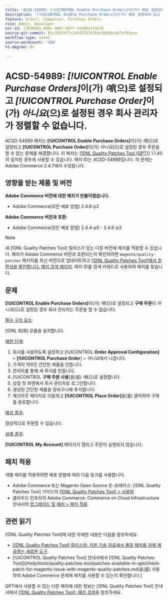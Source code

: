 ```yaml
---
title: 'ACSD-54989: [!UICONTROL Enable Purchase Orders]이(가) 예로 설정되어 있고 [!UICONTROL Purchase Order]이(가) 아니요로 설정되어 있는 경우 회사 관리자가 순서를 지정할 수 없습니다.'
description: '[!UICONTROL Enable Purchase Orders]이(가) 예로 설정되어 있고 [!UICONTROL Purchase Order]이(가) 아니요로 설정되어 있는 경우 회사 관리자가 주문을 할 수 없는 Adobe Commerce 문제를 해결하려면 ACSD-54989 패치를 적용합니다.'
feature: Orders, Companies, Purchase Orders
role: Admin, Developer
exl-id: 13830361-dd0c-486f-b07f-34280a17ab76
source-git-commit: 81c78439f7c243437b7b76dc80560c847af95ace
workflow-type: tm+mt
source-wordcount: '388'
ht-degree: 0%

---
```


# ACSD-54989: *[!UICONTROL Enable Purchase Orders]*&#x200B;이(가) *예*(으)로 설정되고 *[!UICONTROL Purchase Order]*&#x200B;이(가) *아니요*(으)로 설정된 경우 회사 관리자가 정렬할 수 없습니다.

ACSD-54989 패치는 **[!UICONTROL Enable Purchase Orders]**&#x200B;이(가) *예*(으)로 설정되고 **[!UICONTROL Purchase Order]**&#x200B;이(가) *아니요*(으)로 설정된 경우 주문을 할 수 없는 문제를 해결합니다. 이 패치는 [[!DNL Quality Patches Tool (QPT)]](https://experienceleague.adobe.com/en/docs/commerce-knowledge-base/kb/announcements/commerce-announcements/magento-quality-patches-released-new-tool-to-self-serve-quality-patches) 1.1.40이 설치된 경우에 사용할 수 있습니다. 패치 ID는 ACSD-54989입니다. 이 문제는 Adobe Commerce 2.4.7에서 수정됩니다.

## 영향을 받는 제품 및 버전

**Adobe Commerce 버전에 대한 패치가 만들어졌습니다.**

* Adobe Commerce(모든 배포 방법) 2.4.6-p2

**Adobe Commerce 버전과 호환:**

* Adobe Commerce(모든 배포 방법) 2.4.4-p5 - 2.4.6-p3

>[!NOTE]
>
>새 [!DNL Quality Patches Tool] 릴리스가 있는 다른 버전에 패치를 적용할 수 있습니다. 패치가 Adobe Commerce 버전과 호환되는지 확인하려면 `magento/quality-patches` 패키지를 최신 버전으로 업데이트하고 [[!DNL Quality Patches Tool]에서 호환성을 확인합니다. 패치 검색 페이지](https://experienceleague.adobe.com/tools/commerce-quality-patches/index.html). 패치 ID를 검색 키워드로 사용하여 패치를 찾습니다.

## 문제

**[!UICONTROL Enable Purchase Orders]**&#x200B;이(가) *예*(으)로 설정되고 **구매 주문**&#x200B;이 *아니요*(으)로 설정된 경우 회사 관리자는 주문을 할 수 없습니다.

<u>필수 구성 요소</u>:

[!DNL B2B] 모듈을 설치합니다.

<u>재현 단계</u>:

1. 회사를 사용하도록 설정하고 [!UICONTROL **Order Approval Configuration]** > **[!UICONTROL Purchase Order**] = *아니요*&#x200B;에서 나갑니다.
1. 가격이 100인 간단한 제품을 만듭니다.
1. 관리자를 통해 새 회사를 만듭니다.
1. [!UICONTROL **구매 주문 사용**]&#x200B;을(를) *예*(으)로 설정합니다.
1. 상점 첫 화면에서 회사 관리자로 로그인합니다.
1. 생성된 간단한 제품을 장바구니에 추가합니다.
1. 체크아웃 페이지로 이동하고 **[!UICONTROL Place Order]**&#x200B;을(를) 클릭하여 구매를 완료합니다.

<u>예상 결과</u>:

정상적으로 주문할 수 있습니다.

<u>실제 결과</u>:

**[!UICONTROL My Account]** 페이지가 열리고 주문이 실행되지 않습니다.

## 패치 적용

개별 패치를 적용하려면 배포 방법에 따라 다음 링크를 사용합니다.

* Adobe Commerce 또는 Magento Open Source 온-프레미스: [!DNL Quality Patches Tool] 가이드의 [[!DNL Quality Patches Tool] > 사용량](/help/tools/quality-patches-tool/usage.md)
* 클라우드 인프라의 Adobe Commerce: Commerce on Cloud Infrastructure 안내서의 [업그레이드 및 패치 > 패치 적용](https://experienceleague.adobe.com/docs/commerce-cloud-service/user-guide/develop/upgrade/apply-patches.html).

## 관련 읽기

[!DNL Quality Patches Tool]에 대한 자세한 내용은 다음을 참조하세요.

* [[!DNL Quality Patches Tool] 릴리스됨: 지원 기술 자료에서 품질 패치를 자체 제공하는 새로운 도구](https://experienceleague.adobe.com/en/docs/commerce-knowledge-base/kb/announcements/commerce-announcements/magento-quality-patches-released-new-tool-to-self-serve-quality-patches).
* [!UICONTROL Quality Patches Tool] 안내서에서  [!DNL Quality Patches Tool]](/help/tools/quality-patches-tool/patches-available-in-qpt/check-patch-for-magento-issue-with-magento-quality-patches.md)을(를) 사용하여 Adobe Commerce 문제에 패치를 사용할 수 있는지 확인합니다.[


QPT에서 사용할 수 있는 다른 패치에 대한 정보는 [!DNL Quality Patches Tool] 안내서에서 [[!DNL Quality Patches Tool]: 패치 검색](https://experienceleague.adobe.com/tools/commerce-quality-patches/index.html)을 참조하세요.
